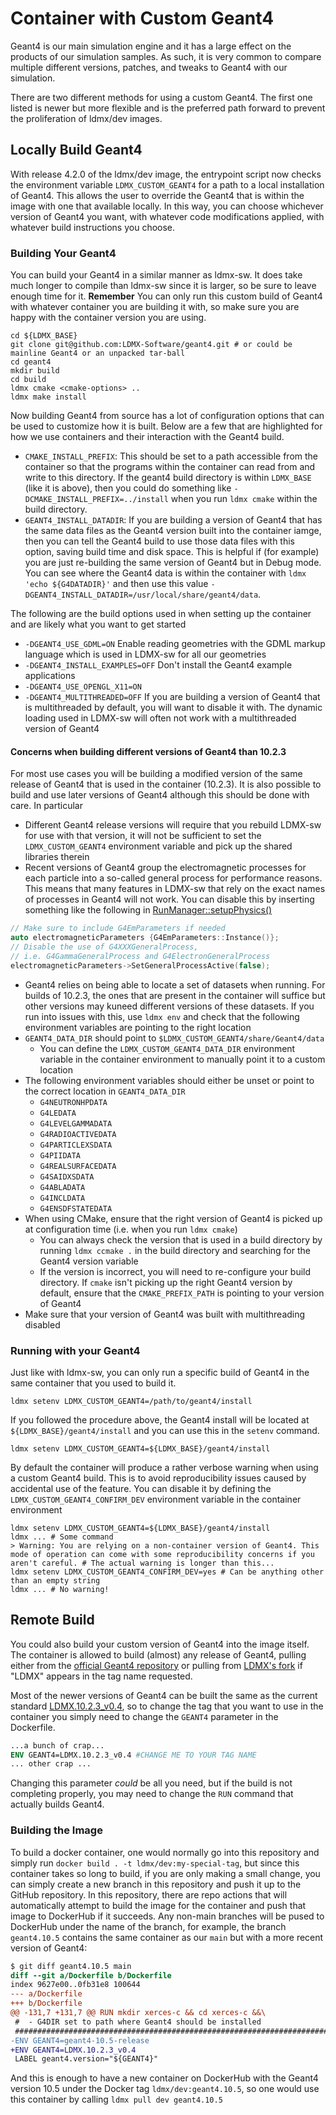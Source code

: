 # Container with Custom Geant4

Geant4 is our main simulation engine and it has a large effect on the products of our simulation samples.
As such, it is very common to compare multiple different versions, patches, and tweaks to Geant4 with our simulation.

There are two different methods for using a custom Geant4. The first one listed is newer but more flexible and is the preferred path forward to prevent the proliferation of ldmx/dev images.

## Locally Build Geant4
With release 4.2.0 of the ldmx/dev image, the entrypoint script now checks the environment variable `LDMX_CUSTOM_GEANT4` for a path to a local installation of Geant4.
This allows the user to override the Geant4 that is within the image with one that available locally. In this way, you can choose whichever version of Geant4 you want,
with whatever code modifications applied, with whatever build instructions you choose.

### Building Your Geant4
You can build your Geant4 in a similar manner as ldmx-sw. It does take much longer to compile than ldmx-sw since it is larger, so be sure to leave enough time for it.
**Remember** You can only run this custom build of Geant4 with whatever container you are building it with, so make sure you are happy with the container version you are using.
``` shell
cd ${LDMX_BASE}
git clone git@github.com:LDMX-Software/geant4.git # or could be mainline Geant4 or an unpacked tar-ball
cd geant4
mkdir build
cd build
ldmx cmake <cmake-options> ..
ldmx make install
```
Now building Geant4 from source has a lot of configuration options that can be used to customize how it is built.
Below are a few that are highlighted for how we use containers and their interaction with the Geant4 build.

- `CMAKE_INSTALL_PREFIX`: This should be set to a path accessible from the container so that the programs within the container can read from and write to this directory. If the geant4 build directory is within `LDMX_BASE` (like it is above), then you could do something like `-DCMAKE_INSTALL_PREFIX=../install` when you run `ldmx cmake` within the build directory.
- `GEANT4_INSTALL_DATADIR`: If you are building a version of Geant4 that has the same data files as the Geant4 version built into the container iamge, then you can tell the Geant4 build to use those data files with this option, saving build time and disk space. This is helpful if (for example) you are just re-building the same version of Geant4 but in Debug mode. You can see where the Geant4 data is within the container with `ldmx 'echo ${G4DATADIR}'` and then use this value `-DGEANT4_INSTALL_DATADIR=/usr/local/share/geant4/data`.

The following are the build options used in when setting up the container and are likely what you want to get started 
- `-DGEANT4_USE_GDML=ON` Enable reading geometries with the GDML markup language which is used in LDMX-sw for all our geometries 
- `-DGEANT4_INSTALL_EXAMPLES=OFF` Don't install the Geant4 example applications 
- `-DGEANT4_USE_OPENGL_X11=ON`  
- `-DGEANT4_MULTITHREADED=OFF` If you are building a version of Geant4 that is multithreaded by default, you will want to disable it with. The dynamic loading used in LDMX-sw will often not work with a multithreaded version of Geant4 

#### Concerns when building different versions of Geant4 than 10.2.3

For most use cases you will be building a modified version of the same release of Geant4 that is used in the container (10.2.3). It is also possible to build and use later versions of Geant4 although this should be done with care. In particular 
- Different Geant4 release versions will require that you rebuild LDMX-sw for use with that version, it will not be sufficient to set the `LDMX_CUSTOM_GEANT4` environment variable and pick up the shared libraries therein
- Recent versions of Geant4 group the electromagnetic processes for each particle into a so-called general process for performance reasons. This means that many features in LDMX-sw that rely on the exact names of processes in Geant4 will not work. You can disable this by inserting something like the following in [RunManager::setupPhysics()](https://github.com/LDMX-Software/SimCore/blob/20d9bcb6d2bad2b99255cf32c1b3f099b26752b0/src/SimCore/RunManager.cxx#L60)
```C++ 
// Make sure to include G4EmParameters if needed
auto electromagneticParameters {G4EmParameters::Instance()};
// Disable the use of G4XXXGeneralProcess,
// i.e. G4GammaGeneralProcess and G4ElectronGeneralProcess
electromagneticParameters->SetGeneralProcessActive(false);
```
- Geant4 relies on being able to locate a set of datasets when running. For builds of 10.2.3, the ones that are present in the container will suffice but other versions may kuneed different versions of these datasets. If you run into issues with this, use `ldmx env` and check that the following environment variables are pointing to the right location 
- `GEANT4_DATA_DIR` should point to `$LDMX_CUSTOM_GEANT4/share/Geant4/data`
  - You can define the `LDMX_CUSTOM_GEANT4_DATA_DIR` environment variable in the container environment to manually point it to a custom location
- The following environment variables should either be unset or point to the correct location in `GEANT4_DATA_DIR`
  - `G4NEUTRONHPDATA` 
  - `G4LEDATA`
  - `G4LEVELGAMMADATA`
  - `G4RADIOACTIVEDATA`
  - `G4PARTICLEXSDATA`
  - `G4PIIDATA`
  - `G4REALSURFACEDATA`
  - `G4SAIDXSDATA`
  - `G4ABLADATA`
  - `G4INCLDATA`
  - `G4ENSDFSTATEDATA`
- When using CMake, ensure that the right version of Geant4 is picked up at configuration time (i.e. when you run `ldmx cmake`)
  - You can always check the version that is used in a build directory by running `ldmx ccmake .` in the build directory and searching for the Geant4 version variable
  - If the version is incorrect, you will need to re-configure your build directory. If `cmake` isn't picking up the right Geant4 version by default, ensure that the `CMAKE_PREFIX_PATH` is pointing to your version of Geant4
- Make sure that your version of Geant4 was built with multithreading disabled
### Running with your Geant4
Just like with ldmx-sw, you can only run a specific build of Geant4 in the same container that you used to build it.
``` shell
ldmx setenv LDMX_CUSTOM_GEANT4=/path/to/geant4/install
```
If you followed the procedure above, the Geant4 install will be located at `${LDMX_BASE}/geant4/install` and you can use
this in the `setenv` command.
``` shell
ldmx setenv LDMX_CUSTOM_GEANT4=${LDMX_BASE}/geant4/install
```

By default the container will produce a rather verbose warning when using a custom Geant4 build. This is to avoid reproducibility issues caused by accidental use of the feature. You can disable it by defining the `LDMX_CUSTOM_GEANT4_CONFIRM_DEV` environment variable in the container environment 

```shell
ldmx setenv LDMX_CUSTOM_GEANT4=${LDMX_BASE}/geant4/install 
ldmx ... # Some command 
> Warning: You are relying on a non-container version of Geant4. This mode of operation can come with some reproducibility concerns if you aren't careful. # The actual warning is longer than this...
ldmx setenv LDMX_CUSTOM_GEANT4_CONFIRM_DEV=yes # Can be anything other than an empty string 
ldmx ... # No warning!
```

## Remote Build
You could also build your custom version of Geant4 into the image itself.
The container is allowed to build (almost) any release of Geant4, pulling either from the [official Geant4 repository](https://github.com/Geant4/geant4) or pulling from [LDMX's fork](https://github.com/LDMX-Software/geant4) if "LDMX" appears in the tag name requested.

Most of the newer versions of Geant4 can be built the same as the current standard [LDMX.10.2.3_v0.4](https://github.com/LDMX-Software/geant4/releases/tag/LDMX.10.2.3_v0.4), so to change the tag that you want to use in the container you simply need to change the `GEANT4` parameter in the Dockerfile.

``` Dockerfile
...a bunch of crap...
ENV GEANT4=LDMX.10.2.3_v0.4 #CHANGE ME TO YOUR TAG NAME
... other crap ...
```

Changing this parameter _could_ be all you need, but if the build is not completing properly, you may need to change the `RUN` command that actually builds Geant4.

### Building the Image
To build a docker container, one would normally go into this repository and simply run `docker build . -t ldmx/dev:my-special-tag`, but since this container takes so long to build, if you are only making a small change, you can simply create a new branch in this repository and push it up to the GitHub repository. In this repository, there are repo actions that will automatically attempt to build the image for the container and push that image to DockerHub if it succeeds. Any non-main branches will be pused to DockerHub under the name of the branch, for example, the branch `geant4.10.5` contains the same container as our `main` but with a more recent version of Geant4:

```diff
$ git diff geant4.10.5 main
diff --git a/Dockerfile b/Dockerfile
index 9627e00..0fb31e8 100644
--- a/Dockerfile
+++ b/Dockerfile
@@ -131,7 +131,7 @@ RUN mkdir xerces-c && cd xerces-c &&\
 #  - G4DIR set to path where Geant4 should be installed
 ###############################################################################
-ENV GEANT4=geant4-10.5-release
+ENV GEANT4=LDMX.10.2.3_v0.4
 LABEL geant4.version="${GEANT4}"
```

And this is enough to have a new container on DockerHub with the Geant4 version 10.5 under the Docker tag `ldmx/dev:geant4.10.5`, so one would use this container by calling `ldmx pull dev geant4.10.5`
